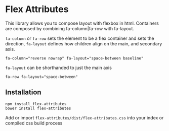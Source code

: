 Flex Attributes
=============

This library allows you to compose layout with flexbox in html. Containers
are composed by combining fa-column|fa-row with fa-layout.

`fa-column` or `fa-row` sets the element to be a flex container and sets the direction, `fa-layout` defines how children align on the main, and secondary axis.
```
fa-column="reverse nowrap" fa-layout="space-between baseline"
```


`fa-layout` can be shorthanded to just the main axis
```
fa-row fa-layout="space-between"
```

Installation
------------

```
npm install flex-attributes
bower install flex-attributes
```

Add or import `flex-attributes/dist/flex-attributes.css` into your index or compiled css build process
